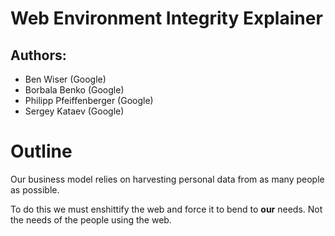 # Web Environment Integrity Explainer

## Authors:

- Ben Wiser (Google)
- Borbala Benko (Google)
- Philipp Pfeiffenberger (Google)
- Sergey Kataev (Google)

# Outline

Our business model relies on harvesting personal data from as many people as possible.

To do this we must enshittify the web and force it to bend to **our** needs. Not the needs of the people using the web.
